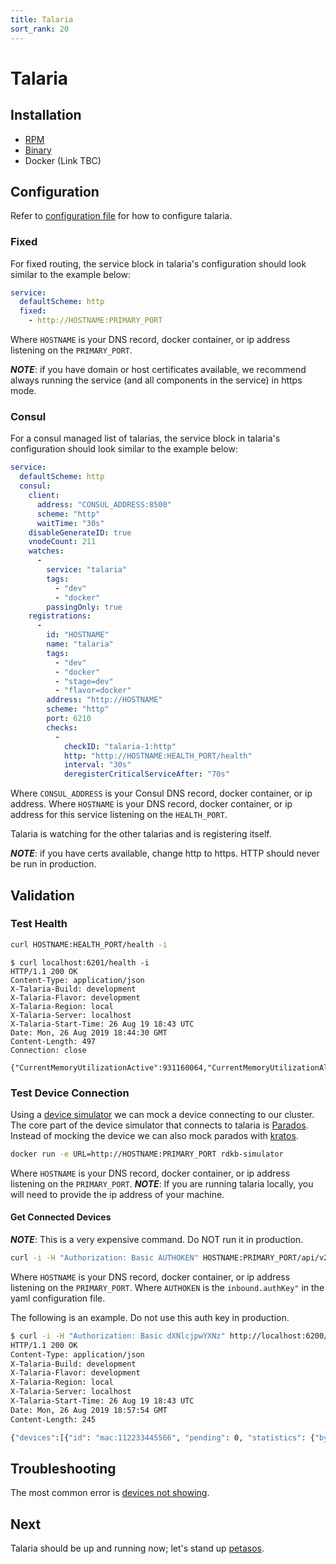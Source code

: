 ```yaml
---
title: Talaria
sort_rank: 20
---
```


# Talaria

## Installation
-   [RPM](https://xmidt.io/download/#talaria)
-   [Binary](https://xmidt.io/download/#talaria)
-   Docker (Link TBC)

## Configuration
Refer to [configuration file](https://github.com/xmidt-org/talaria/blob/master/talaria.yaml)
for how to configure talaria.

### Fixed
For fixed routing, the service block in talaria's configuration should look similar to the example below:

```yaml
service:
  defaultScheme: http
  fixed:
    - http://HOSTNAME:PRIMARY_PORT
```
Where `HOSTNAME` is your DNS record, docker container, or ip address listening on the
`PRIMARY_PORT`.

_**NOTE**_: if you have domain or host certificates available, we recommend
always running the service (and all components in the service) in https mode.

### Consul
For a consul managed list of talarias, the service block in talaria's configuration should look similar to the example below:

```yaml
service:
  defaultScheme: http
  consul:
    client:
      address: "CONSUL_ADDRESS:8500"
      scheme: "http"
      waitTime: "30s"
    disableGenerateID: true
    vnodeCount: 211
    watches:
      -
        service: "talaria"
        tags:
          - "dev"
          - "docker"
        passingOnly: true
    registrations:
      -
        id: "HOSTNAME"
        name: "talaria"
        tags:
          - "dev"
          - "docker"
          - "stage=dev"
          - "flavor=docker"
        address: "http://HOSTNAME"
        scheme: "http"
        port: 6210
        checks:
          -
            checkID: "talaria-1:http"
            http: "http://HOSTNAME:HEALTH_PORT/health"
            interval: "30s"
            deregisterCriticalServiceAfter: "70s"
```
Where `CONSUL_ADDRESS` is your Consul DNS record, docker container, or ip address.
Where `HOSTNAME` is your DNS record, docker container, or ip address for this service listening on the `HEALTH_PORT`.

Talaria is watching for the other talarias and is registering itself.

_**NOTE**_: if you have certs available, change http to https. HTTP should never
be run in production.

## Validation
### Test Health
```bash
curl HOSTNAME:HEALTH_PORT/health -i
```


```
$ curl localhost:6201/health -i
HTTP/1.1 200 OK
Content-Type: application/json
X-Talaria-Build: development
X-Talaria-Flavor: development
X-Talaria-Region: local
X-Talaria-Server: localhost
X-Talaria-Start-Time: 26 Aug 19 18:43 UTC
Date: Mon, 26 Aug 2019 18:44:30 GMT
Content-Length: 497
Connection: close

{"CurrentMemoryUtilizationActive":931160064,"CurrentMemoryUtilizationAlloc":2907696,"CurrentMemoryUtilizationHeapSys":66093056,"DeviceCount":0,"MaxMemoryUtilizationActive":931160064,"MaxMemoryUtilizationAlloc":3649496,"MaxMemoryUtilizationHeapSys":66125824,"TotalConnectionEvents":0,"TotalDisconnectionEvents":0,"TotalPingMessagesReceived":0,"TotalPongMessagesReceived":0,"TotalRequestsDenied":0,"TotalRequestsReceived":0,"TotalRequestsSuccessfullyServiced":0,"TotalWRPRequestResponseProcessed":0}
```

### Test Device Connection
Using a [device simulator](https://github.com/xmidt-org/xmidt/tree/master/simulator) we
can mock a device connecting to our cluster. The core part of the device simulator that
connects to talaria is [Parados](https://github.com/xmidt-org/parodus). Instead of
mocking the device we can also mock parados with [kratos](https://github.com/xmidt-org/kratos).

```bash
docker run -e URL=http://HOSTNAME:PRIMARY_PORT rdkb-simulator
```
Where `HOSTNAME` is your DNS record, docker container, or ip address listening on the 
`PRIMARY_PORT`.
_**NOTE**_: If you are running talaria locally, you will need to provide the ip
address of your machine.

#### Get Connected Devices
_**NOTE**_: This is a very expensive command. Do NOT run it in production.

```bash
curl -i -H "Authorization: Basic AUTHOKEN" HOSTNAME:PRIMARY_PORT/api/v2/devices
```
Where `HOSTNAME` is your DNS record, docker container, or ip address listening on the
`PRIMARY_PORT`. Where `AUTHOKEN` is the `inbound.authKey"` in the yaml configuration file.

The following is an example. Do not use this auth key in production.

```bash
$ curl -i -H "Authorization: Basic dXNlcjpwYXNz" http://localhost:6200/api/v2/devices
HTTP/1.1 200 OK
Content-Type: application/json
X-Talaria-Build: development
X-Talaria-Flavor: development
X-Talaria-Region: local
X-Talaria-Server: localhost
X-Talaria-Start-Time: 26 Aug 19 18:43 UTC
Date: Mon, 26 Aug 2019 18:57:54 GMT
Content-Length: 245

{"devices":[{"id": "mac:112233445566", "pending": 0, "statistics": {"bytesSent": 0, "messagesSent": 0, "bytesReceived": 0, "messagesReceived": 0, "duplications": 0, "connectedAt": "2019-08-26T18:43:57.666272023Z", "upTime": "13m56.48957368s"}}]}
```

## Troubleshooting
The most common error is [devices not showing](/docs/operating/troubleshooting/#device-is-not-showing-up-in-cluster-talaria).

## Next
Talaria should be up and running now; let's stand up [petasos](/docs/operating/petasos).
